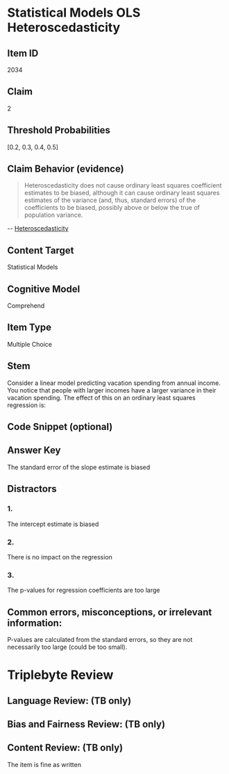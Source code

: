 # Statistical Models OLS Heteroscedasticity

## Item ID
2034

## Claim
2

## Threshold Probabilities
[0.2, 0.3, 0.4, 0.5]

## Claim Behavior (evidence)
> Heteroscedasticity does not cause ordinary least squares coefficient estimates to be biased, although it can cause ordinary least squares estimates of the variance (and, thus, standard errors) of the coefficients to be biased, possibly above or below the true of population variance.

-- [Heteroscedasticity](https://en.wikipedia.org/wiki/Heteroscedasticity)

## Content Target
Statistical Models

## Cognitive Model
Comprehend

## Item Type
Multiple Choice

## Stem
Consider a linear model predicting vacation spending from annual income. You notice that people with larger incomes have a larger variance in their vacation spending. The effect of this on an ordinary least squares regression is:

## Code Snippet (optional)

## Answer Key
The standard error of the slope estimate is biased

## Distractors
### 1.
The intercept estimate is biased

### 2.
There is no impact on the regression

### 3.
The p-values for regression coefficients are too large

## Common errors, misconceptions, or irrelevant information:
P-values are calculated from the standard errors, so they are not necessarily too large (could be too small).

# Triplebyte Review

## Language Review: (TB only)

## Bias and Fairness Review: (TB only)

## Content Review: (TB only)
The item is fine as written
